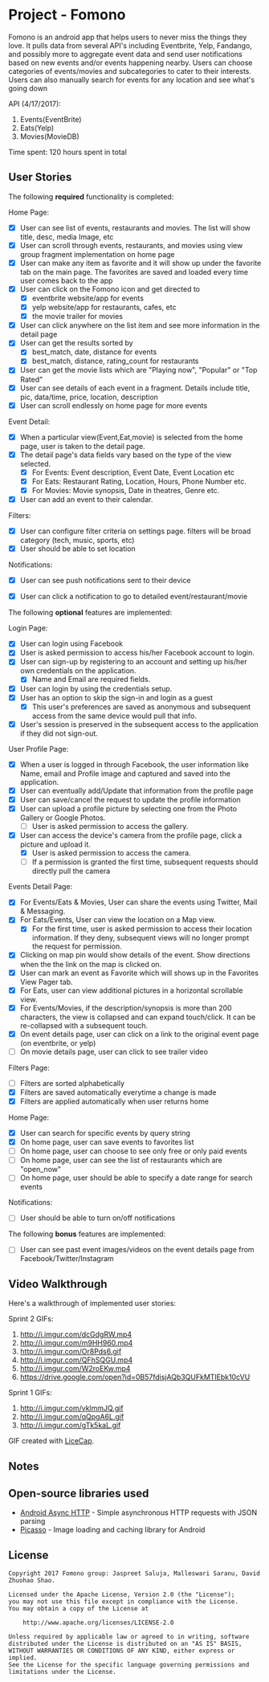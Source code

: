 # Project - Fomono

Fomono is an android app that helps users to never miss the things they love. It pulls data from several API's including Eventbrite, Yelp, Fandango, and possibly more to aggregate event data and send user notifications based on new events and/or events happening nearby. Users can choose categories of events/movies and subcategories to cater to their interests. Users can also manually search for events for any location and see what's going down

API (4/17/2017): 
1. Events(EventBrite)
2. Eats(Yelp)
3. Movies(MovieDB)

Time spent: 120 hours spent in total

## User Stories

The following **required** functionality is completed:

Home Page:
* [X] User can see list of events, restaurants and movies. The list will show title, desc, media Image, etc
* [X] User can scroll through events, restaurants, and movies using view group fragment implementation on home page
* [X] User can make any item as favorite and it will show up under the favorite tab on the main page. The favorites are saved and loaded every time user comes back to the app
* [X] User can click on the Fomono icon and get directed to
    * [X] eventbrite website/app for events
    * [X] yelp website/app for restaurants, cafes, etc
    * [X] the movie trailer for movies
* [X] User can click anywhere on the list item and see more information in the detail page 
* [X] User can get the results sorted by 
    * [X] best_match, date, distance for events
    * [X] best_match, distance, rating_count for restaurants
* [X] User can get the movie lists which are "Playing now", "Popular" or "Top Rated"
* [X] User can see details of each event in a fragment. Details include title, pic, data/time, price, location, description
* [X] User can scroll endlessly on home page for more events

Event Detail:
* [X] When a particular view(Event,Eat,movie) is selected from the home page, user is taken to the detail page.
* [X] The detail page's data fields vary based on the type of the view selected.
    * [X] For Events:  Event description, Event Date, Event Location etc
    * [X] For Eats: Restaurant Rating, Location, Hours, Phone Number etc.
    * [X] For Movies: Movie synopsis, Date in theatres, Genre etc.
* [X] User can add an event to their calendar.

Filters:
* [X] User can configure filter criteria on settings page. filters will be broad category (tech, music, sports, etc)
* [X] User should be able to set location

Notifications:
* [X] User can see push notifications sent to their device
* [X] User can click a notification to go to detailed event/restaurant/movie


The following **optional** features are implemented:

Login Page:
* [X] User can login using Facebook
* [X] User is asked permission to access his/her Facebook account to login.
* [X] User can sign-up by registering to an account and setting up his/her own credentials on the application.
    * [X] Name and Email are required fields.
* [X] User can login by using the credentials setup.
* [X] User has an option to skip the sign-in and login as a guest
    * [X] This user's preferences are saved as anonymous and subsequent access from the same device would pull that info.
* [X] User's session is preserved in the subsequent access to the application if they did not sign-out.

User Profile Page:
* [X] When a user is logged in through Facebook,  the user information like Name, email and Profile image and captured and saved into the application.
* [X] User can eventually add/Update that information from the profile page
* [X] User can save/cancel the request to  update the profile information
* [X] User can upload a profile picture  by selecting one from the Photo Gallery or Google Photos.  
    * [ ] User is asked permission to access the gallery.
* [X] User can access the device's camera from the profile page, click a picture and upload it.
    * [X] User is asked permission to access the camera.
    * [ ] If a permission is granted the first time, subsequent requests should directly pull the camera

Events Detail Page:
* [X] For Events/Eats & Movies, User can share the events using Twitter, Mail & Messaging.
* [X] For Eats/Events, User can view the location on a Map view.
    * [X] For the first time, user is asked permission to access their location information. If they deny, subsequent views will no longer prompt the request for permission.
* [X] Clicking on map pin would show details of the event. Show directions when the the link on the map is clicked on. 
* [X] User can mark an event as Favorite which will shows up in the Favorites View Pager tab.
* [X] For Eats, user can view additional pictures in a horizontal scrollable view. 
* [X] For Events/Movies, if the description/synopsis is more than 200 characters, the view is collapsed and can expand touch/click. It can be re-collapsed with a subsequent touch.
* [X] On event details page, user can click on a link to the original event page (on eventbrite, or yelp)
* [ ] On movie details page, user can click to see trailer video

Filters Page:
* [ ] Filters are sorted alphabetically
* [X] Filters are saved automatically everytime a change is made
* [X] Filters are applied automatically when user returns home

Home Page:
* [X] User can search for specific events by query string
* [X] On home page, user can save events to favorites list
* [ ] On home page, user can choose to see only free or only paid events
* [ ] On home page, user can see the list of restaurants which are "open_now"
* [ ] On home page, user should be able to specify a date range for search events

Notifications:
* [ ] User should be able to turn on/off notifications


The following **bonus** features are implemented:

* [ ] User can see past event images/videos on the event details page from Facebook/Twitter/Instagram


## Video Walkthrough

Here's a walkthrough of implemented user stories:

Sprint 2 GIFs:
1. http://i.imgur.com/dcGdgRW.mp4
2. http://i.imgur.com/m9HH960.mp4
3. http://i.imgur.com/Or8Pds6.gif
4. http://i.imgur.com/QFhSQGU.mp4
5. http://i.imgur.com/W2roEKw.mp4
6. https://drive.google.com/open?id=0B57fdisjAQb3QUFkMTlEbk10cVU

Sprint 1 GIFs:
1. http://i.imgur.com/vklmmJQ.gif
2. http://i.imgur.com/qQpgA6L.gif
3. http://i.imgur.com/gTk5kaL.gif

GIF created with [LiceCap](http://www.cockos.com/licecap/).

## Notes


## Open-source libraries used

- [Android Async HTTP](https://github.com/loopj/android-async-http) - Simple asynchronous HTTP requests with JSON parsing
- [Picasso](http://square.github.io/picasso/) - Image loading and caching library for Android

## License

    Copyright 2017 Fomono group: Jaspreet Saluja, Malleswari Saranu, David Zhuohao Shao.

    Licensed under the Apache License, Version 2.0 (the "License");
    you may not use this file except in compliance with the License.
    You may obtain a copy of the License at

        http://www.apache.org/licenses/LICENSE-2.0

    Unless required by applicable law or agreed to in writing, software
    distributed under the License is distributed on an "AS IS" BASIS,
    WITHOUT WARRANTIES OR CONDITIONS OF ANY KIND, either express or implied.
    See the License for the specific language governing permissions and
    limitations under the License.
